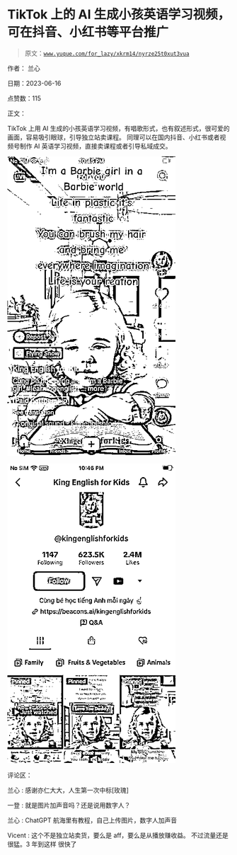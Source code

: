 # TikTok 上的 AI 生成小孩英语学习视频，可在抖音、小红书等平台推广

> 原文：[`www.yuque.com/for_lazy/xkrm14/nyrze25t0xut3vua`](https://www.yuque.com/for_lazy/xkrm14/nyrze25t0xut3vua)

作者： 兰心

日期：2023-06-16

点赞数：115

正文：

TikTok 上用 AI 生成的小孩英语学习视频，有唱歌形式，也有叙述形式，很可爱的画面，容易吸引眼球，引导独立站卖课程。 同理可以在国内抖音、小红书或者视频号制作 AI 英语学习视频，直接卖课程或者引导私域成交。

![](img/bb12a43263e3172bbc20eed5ea4c9ffa.png)

![](img/007ba60f5a81523cfc4dd3acad829766.png)

评论区：

兰心 : 感谢亦仁大大，人生第一次中标[玫瑰]

一登 : 就是图片加声音吗？还是说用数字人？

兰心 : ChatGPT 航海里有教程，自己上传图片，数字人加声音

Vicent : 这个不是独立站卖货，要么是 aff，要么是从播放赚收益。 不过流量还是很猛。3 年到这样 很快了



